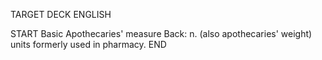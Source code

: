TARGET DECK
ENGLISH

START
Basic
Apothecaries' measure
Back: n. (also apothecaries' weight) units formerly used in pharmacy.
END
